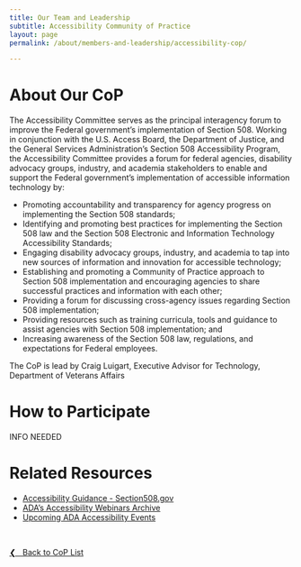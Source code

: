 ```yaml
---
title: Our Team and Leadership
subtitle: Accessibility Community of Practice
layout: page
permalink: /about/members-and-leadership/accessibility-cop/

---
```

# About Our CoP
The Accessibility Committee serves as the principal interagency forum to improve the Federal government’s implementation of Section 508. Working in conjunction with the U.S. Access Board, the Department of Justice, and the General Services Administration’s Section 508 Accessibility Program, the Accessibility Committee provides a forum for federal agencies, disability advocacy groups, industry, and academia stakeholders to enable and support the Federal government’s implementation of accessible information technology by:

* Promoting accountability and transparency for agency progress on implementing the Section 508 standards;
* Identifying and promoting best practices for implementing the Section 508 law and the Section 508 Electronic and Information Technology Accessibility Standards;
* Engaging disability advocacy groups, industry, and academia to tap into new sources of information and innovation for accessible technology;
* Establishing and promoting a Community of Practice approach to Section 508 implementation and encouraging agencies to share successful practices and information with each other;
* Providing a forum for discussing cross-agency issues regarding Section 508 implementation;
* Providing resources such as training curricula, tools and guidance to assist agencies with Section 508 implementation; and
* Increasing awareness of the Section 508 law, regulations, and expectations for Federal employees.

The CoP is lead by Craig Luigart, Executive Advisor for Technology, Department of Veterans Affairs

# How to Participate
INFO NEEDED

# Related Resources
* [Accessibility Guidance - Section508.gov](http://section508.gov/)
* [ADA’s Accessibility Webinars Archive](http://www.adaconferences.org/CIOC)
* [Upcoming ADA Accessibility Events](https://dev.accessibilityonline.org/cioc-508/schedule)

&nbsp;

<a href="{{site.baseurl}}/about/members-and-leadership/#council-committees">&#10094; &nbsp; Back to CoP List</a><br>
